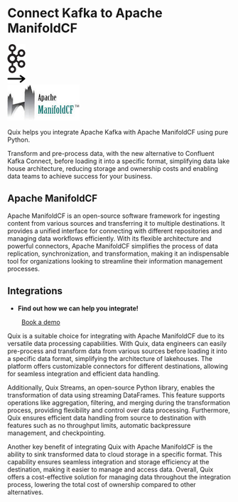 # Connect Kafka to Apache ManifoldCF

<div class="connect-images cards blog-grid-card" markdown>
<div>
<img src="../images/kafka_logo.png" width="40px" />
</div>
<div>
<img src="../images/arrow.svg" width="40px" />
</div>
<div>
<img src="./images/apache-manifoldcf_1.jpg" />
</div>
</div>

Quix helps you integrate Apache Kafka with Apache ManifoldCF using pure Python.

Transform and pre-process data, with the new alternative to Confluent Kafka Connect, before loading it into a specific format, simplifying data lake house architecture, reducing storage and ownership costs and enabling data teams to achieve success for your business.

## Apache ManifoldCF

Apache ManifoldCF is an open-source software framework for ingesting content from various sources and transferring it to multiple destinations. It provides a unified interface for connecting with different repositories and managing data workflows efficiently. With its flexible architecture and powerful connectors, Apache ManifoldCF simplifies the process of data replication, synchronization, and transformation, making it an indispensable tool for organizations looking to streamline their information management processes.

## Integrations

<div class="grid cards" markdown>

- __Find out how we can help you integrate!__

    <a class="md-button md-button--primary" href="https://quix.io/book-a-demo" target="_blank" style="margin:.5rem;">Book a demo</a>

</div>


Quix is a suitable choice for integrating with Apache ManifoldCF due to its versatile data processing capabilities. With Quix, data engineers can easily pre-process and transform data from various sources before loading it into a specific data format, simplifying the architecture of lakehouses. The platform offers customizable connectors for different destinations, allowing for seamless integration and efficient data handling.

Additionally, Quix Streams, an open-source Python library, enables the transformation of data using streaming DataFrames. This feature supports operations like aggregation, filtering, and merging during the transformation process, providing flexibility and control over data processing. Furthermore, Quix ensures efficient data handling from source to destination with features such as no throughput limits, automatic backpressure management, and checkpointing.

Another key benefit of integrating Quix with Apache ManifoldCF is the ability to sink transformed data to cloud storage in a specific format. This capability ensures seamless integration and storage efficiency at the destination, making it easier to manage and access data. Overall, Quix offers a cost-effective solution for managing data throughout the integration process, lowering the total cost of ownership compared to other alternatives.

